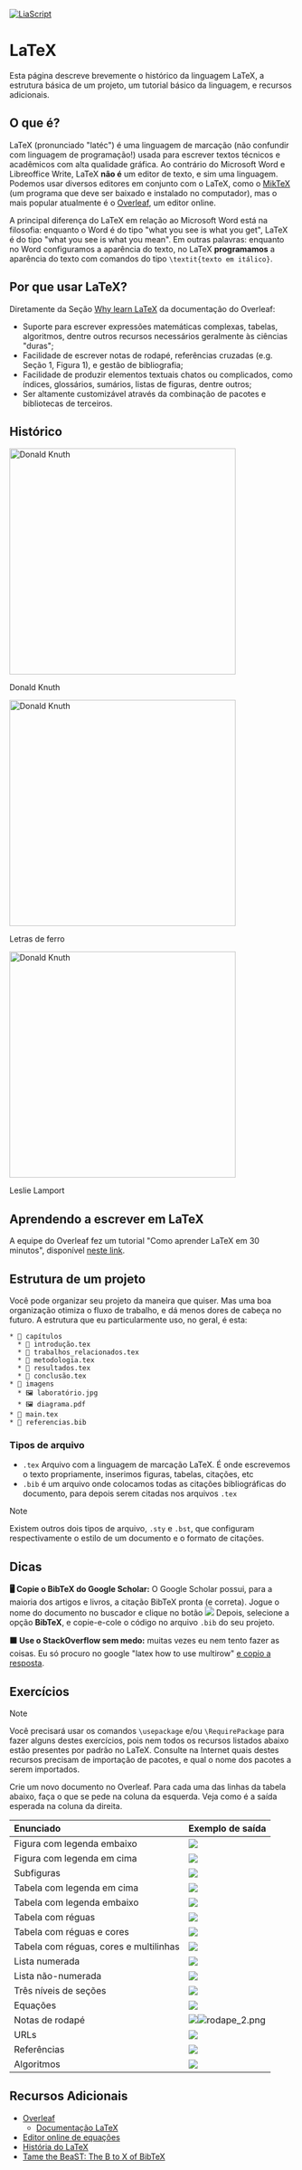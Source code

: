 [![LiaScript](https://raw.githubusercontent.com/LiaScript/LiaScript/master/badges/course.svg)](https://liascript.github.io/course/?https://raw.githubusercontent.com/CTISM-Prof-Henry/research/main/capitulos/LATEX.md)

# LaTeX

Esta página descreve brevemente o histórico da linguagem LaTeX, a estrutura básica de um projeto, um tutorial básico 
da linguagem, e recursos adicionais.

## O que é?

LaTeX (pronunciado "latéc") é uma linguagem de marcação (não confundir com linguagem de programação!) usada para 
escrever textos técnicos e acadêmicos com alta qualidade gráfica. Ao contrário do Microsoft Word e Libreoffice Write, 
LaTeX **não é** um editor de texto, e sim uma linguagem. Podemos usar diversos editores em conjunto com o LaTeX, como o 
[MikTeX](https://miktex.org/) (um programa que deve ser baixado e instalado no computador), mas o mais popular 
atualmente é o [Overleaf](https://overleaf.com), um editor online. 

A principal diferença do LaTeX em relação ao Microsoft Word está na filosofia: enquanto o Word é do tipo "what you see 
is what you get", LaTeX é do tipo "what you see is what you mean". Em outras palavras: enquanto no Word configuramos a 
aparência do texto, no LaTeX **programamos** a aparência do texto com comandos do tipo `\textit{texto em itálico}`. 

## Por que usar LaTeX?

Diretamente da Seção [Why learn LaTeX](https://www.overleaf.com/learn/latex/Learn_LaTeX_in_30_minutes#Why_learn_LaTeX?) 
da documentação do Overleaf:

* Suporte para escrever expressões matemáticas complexas, tabelas, algoritmos, dentre outros recursos necessários 
  geralmente às ciências "duras";
* Facilidade de escrever notas de rodapé, referências cruzadas (e.g. Seção 1, Figura 1), e gestão de bibliografia;
* Facilidade de produzir elementos textuais chatos ou complicados, como índices, glossários, sumários, listas de 
  figuras, dentre outros;
* Ser altamente customizável através da combinação de pacotes e bibliotecas de terceiros.

## Histórico

<img alt="Donald Knuth" src="imagens/latex/donald_knuth.jpg" width="400px">

Donald Knuth

<img alt="Donald Knuth" src="imagens/latex/iron_cast_printer.jpg" width="400px">

Letras de ferro

<img alt="Donald Knuth" src="imagens/latex/leslie_lamport.jpg" width="400px">

Leslie Lamport

## Aprendendo a escrever em LaTeX

A equipe do Overleaf fez um tutorial "Como aprender LaTeX em 30 minutos", disponível 
[neste link](https://www.overleaf.com/learn/latex/Learn_LaTeX_in_30_minutes).

## Estrutura de um projeto

Você pode organizar seu projeto da maneira que quiser. Mas uma boa organização otimiza o fluxo de trabalho, e dá menos
dores de cabeça no futuro. A estrutura que eu particularmente uso, no geral, é esta:

```
* 📂 capítulos
  * 📄 introdução.tex
  * 📄 trabalhos_relacionados.tex
  * 📄 metodologia.tex
  * 📄 resultados.tex
  * 📄 conclusão.tex 
* 📂 imagens
  * 🖼️ laboratório.jpg
  * 🖼️ diagrama.pdf
* 📄 main.tex   
* 📒 referencias.bib
```

### Tipos de arquivo 

* `.tex` Arquivo com a linguagem de marcação LaTeX. É onde escrevemos o texto propriamente, inserimos figuras, tabelas, 
  citações, etc
* `.bib` é um arquivo onde colocamos todas as citações bibliográficas do documento, para depois serem citadas nos 
  arquivos `.tex` 

> [!NOTE]
> Existem outros dois tipos de arquivo, `.sty` e `.bst`, que configuram respectivamente o estilo de um documento e o 
> formato de citações.

## Dicas

**🖥️ Copie o BibTeX do Google Scholar:** O Google Scholar possui, para a maioria dos artigos e livros, a citação BibTeX 
pronta (e correta). Jogue o nome do documento no buscador e clique no botão <img src="imagens/latex/citar.png"> 
Depois, selecione a opção **BibTeX**, e copie-e-cole o código no arquivo `.bib` do seu projeto. 

**🟧 Use o StackOverflow sem medo:** muitas vezes eu nem tento fazer as coisas. Eu só procuro no google 
"latex how to use multirow" [e copio a resposta](https://tex.stackexchange.com/questions/73283/how-to-use-multirow). 

## Exercícios

> [!NOTE]
> Você precisará usar os comandos `\usepackage` e/ou `\RequirePackage` para fazer alguns destes exercícios, pois nem 
> todos os recursos listados abaixo estão presentes por padrão no LaTeX.
> Consulte na Internet quais destes recursos precisam de importação de pacotes, e qual o nome dos pacotes a serem 
> importados.

Crie um novo documento no Overleaf. Para cada uma das linhas da tabela abaixo, faça o que se pede na coluna da esquerda.
Veja como é a saída esperada na coluna da direita.

| Enunciado                              | Exemplo de saída                                                           |
|:---------------------------------------|:---------------------------------------------------------------------------|
| Figura com legenda embaixo             | ![](imagens/latex/charmander_legenda_embaixo.png)                          |
| Figura com legenda em cima             | ![](imagens/latex/charmander_legenda_emcima.png)                           | 
| Subfiguras                             | ![](imagens/latex/subfiguras.png)                                          |
| Tabela com legenda em cima             | ![](imagens/latex/tabela_legenda_emcima.png)                               |
| Tabela com legenda embaixo             | ![](imagens/latex/tabela_legenda_embaixo.png)                              |
| Tabela com réguas                      | ![](imagens/latex/tabela_rulers.png)                                       |
| Tabela com réguas e cores              | ![](imagens/latex/tabela_rulers_colors.png)                                |
| Tabela com réguas, cores e multilinhas | ![](imagens/latex/tabela_rulers_colors_multirow.png)                       |
| Lista numerada                         | ![](imagens/latex/lista_numerada.png)                                      |
| Lista não-numerada                     | ![](imagens/latex/lista_nao_numerada.png)                                  |
| Três níveis de seções                  | ![](imagens/latex/secoes.png)                                              |
| Equações                               | ![](imagens/latex/equacao.png)                                             |
| Notas de rodapé                        | ![](imagens/latex/rodape_1.png)![rodape_2.png](imagens/latex/rodape_2.png) |
| URLs                                   | ![](imagens/latex/url.png)                                                 |
| Referências                            | ![](imagens/latex/citacao.png)                                             |
| Algoritmos                             | ![](imagens/latex/algoritmo.png)                                           |


## Recursos Adicionais

* [Overleaf](https://www.overleaf.com)
  * [Documentação LaTeX](https://www.overleaf.com/learn)
* [Editor online de equações](https://editor.codecogs.com/)
* [História do LaTeX](https://www.youtube.com/watch?v=9eLjt5Lrocw)
* [Tame the BeaST: The B to X of BibTeX](https://linorg.usp.br/CTAN/info/bibtex/tamethebeast/ttb_en.pdf)